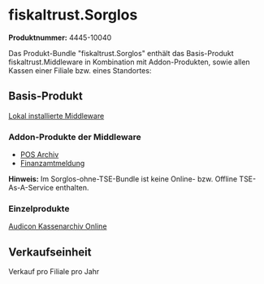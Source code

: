 # fiskaltrust.Sorglos

**Produktnummer:** 4445-10040

Das Produkt-Bundle "fiskaltrust.Sorglos" enthält das Basis-Produkt fiskaltrust.Middleware in Kombination mit Addon-Produkten, sowie allen Kassen einer Filiale bzw. eines Standortes:

## Basis-Produkt

[Lokal installierte Middleware](../../services/compliance-as-a-service/produkte/4445-0003-lokal-installierte-middleware.md) 

### Addon-Produkte der Middleware

-  [POS Archiv](../../services/revisionssichere-daten-as-a-service/produkte/4445-10010-pos-archiv.md) 
-  [Finanzamtmeldung](../../services/compliance-as-a-service/produkte/4445-10030-Finanzamtmeldung.md) 

**Hinweis:** Im Sorglos-ohne-TSE-Bundle ist keine Online- bzw. Offline TSE-As-A-Service enthalten.

### Einzelprodukte

[Audicon Kassenarchiv Online](../../services/revisionssichere-daten-as-a-service/produkte/4445-10020-Audicon-Kassenarchiv-Online.md) 

## Verkaufseinheit

Verkauf pro Filiale pro Jahr